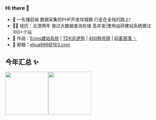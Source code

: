 ### Hi there 👋


- 🤔 一名懂前端 数据采集的PHP开发攻城狮.行走在全栈的路上!
- 👨‍💻 经历：北漂两年 做过大数据查询存储 高并发|使用自研建站系统建过100+个站
- 🏡 作品：<a href="https://github.com/liyupi/code-nav" target="_blank">Ecms建站系统</a> | <a href="https://github.com/liyupi/mianshiya" target="_blank">TDK巡逻狗</a> | <a href="https://github.com/liyupi/free-programming-resources" target="_blank">400购号网</a> | <a href="https://github.com/liyupi/free-programming-resources" target="_blank">码客部落 ✨</a>
- 💬 邮箱：ehua999@163.com


## 今年汇总 ✨

<img align="" height="137px" src="https://github-readme-stats.vercel.app/api?username=liyupi&hide_title=true&hide_border=true&show_icons=true&include_all_commits=true&line_height=21&bg_color=0,EC6C6C,FFD479,FFFC79,73FA79&theme=graywhite&locale=cn" /><img align="" height="137px" src="https://github-readme-stats.vercel.app/api/top-langs/?username=liyupi&hide_title=true&hide_border=true&layout=compact&bg_color=0,73FA79,73FDFF,D783FF&theme=graywhite&locale=cn" />
